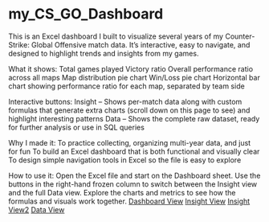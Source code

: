 # my_CS_GO_Dashboard
This is an Excel dashboard I built to visualize several years of my Counter-Strike: Global Offensive match data. It’s interactive, easy to navigate, and designed to highlight trends and insights from my games.

What it shows:
Total games played
Victory ratio
Overall performance ratio across all maps
Map distribution pie chart
Win/Loss pie chart
Horizontal bar chart showing performance ratio for each map, separated by team side

Interactive buttons:
Insight – Shows per-match data along with custom formulas that generate extra charts (scroll down on this page to see) and highlight interesting patterns
Data – Shows the complete raw dataset, ready for further analysis or use in SQL queries

Why I made it:
To practice collecting, organizing multi-year data, and just for fun
To build an Excel dashboard that is both functional and visually clear
To design simple navigation tools in Excel so the file is easy to explore

How to use it:
Open the Excel file and start on the Dashboard sheet.
Use the buttons in the right-hand frozen column to switch between the Insight view and the full Data view.
Explore the charts and metrics to see how the formulas and visuals work together.
[Dashboard View](images/dashboard_cover.png)
[Insight View](images/insight_preview.png)
[Insight View2](images/insight_preview2.png)
[Data View](images/data_preview.png)
